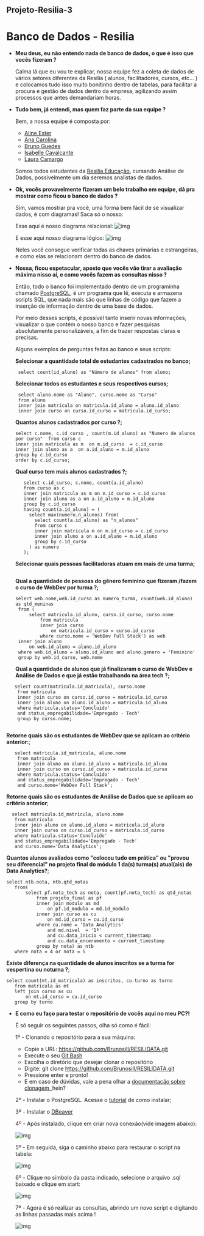## Projeto-Resilia-3
# Banco de Dados - Resilia
- **Meu deus, eu não entendo nada de banco de dados, o que é isso que vocês fizeram ?**

   Calma lá que eu vou te explicar, nossa equipe fez a coleta de dados de vários setores diferentes da Resilia ( alunos, facilitadores, cursos, etc... )
   e colocamos tudo isso muito bonitinho dentro de tabelas, para facilitar a procura e gestão de dados dentro da empresa, agilizando assim processos que antes
   demandariam horas.

- **Tudo bem, já entendi, mas quem faz parte da sua equipe ?**

   Bem, a nossa equipe é composta por:
  
   - [Aline Ester ](https://github.com/enilaester)
   - [Ana Carolina](https://github.com/amoralles)
   - [Bruno Guedes](https://github.com/Brunosill)
   - [Isabelle Cavalcante](https://github.com/isa-sputnik)
   - [Laura Camargo](https://github.com/LauraCamargo-tech)
  
   Somos todos estudantes da [Resilia Educação](https://www.resilia.com.br/), cursando Análise de Dados, possivelmente um dia seremos analistas de dados.
 
 - **Ok, vocês provavelmente fizeram um belo trabalho em equipe, dá pra mostrar como ficou o banco de dados ?**
 
   Sim, vamos  mostrar pra você, uma forma bem fácil de se visualizar dados, é com diagramas! Saca só o nosso:
   
   Esse aqui é nosso diagrama relacional:
   ![img](https://i.imgur.com/CJ9fcs9.png)
   
   E esse aqui nosso diagrama lógico:
   ![img](https://i.imgur.com/xs38oaZ.png)
   
   Neles você consegue verificar todas as chaves primárias e estrangeiras, e como elas se relacionam dentro do banco de dados.
   
 - **Nossa, ficou espetacular, aposto que vocês vão tirar a avaliação máxima nisso aí, e como vocês fazem as consultas nisso ?**
 
   Então, todo o banco foi implementado dentro de um programinha chamado [PostgreSQL](https://www.postgresql.org/), é um programa que lê, executa e armazena
   scripts SQL, que nada mais são que linhas de código que fazem a inserção de informação dentro de uma base de dados.
   
   Por meio desses scripts, é possível tanto inserir novas informações, visualizar o que contém o nosso banco e fazer pesquisas
   absolutamente personalizáveis, a fim de trazer respostas claras e precisas.
   
   Alguns exemplos de perguntas feitas ao banco e seus scripts:
   
   **Selecionar a quantidade total de estudantes cadastrados no banco;**
   ```
    select count(id_aluno) as "Número de alunos" from aluno;
   ```

   **Selecionar todos os estudantes e seus respectivos cursos;**
   ```
    select aluno.nome as "Aluno", curso.nome as "Curso"
    from aluno
    inner join matricula on matricula.id_aluno = aluno.id_aluno
    inner join curso on curso.id_curso = matricula.id_curso;
   ```
   
   **Quantos alunos cadastrados por curso ?;**
   ```
   select c.nome, c.id_curso , count(m.id_aluno) as "Numero de alunos por curso"  from curso c 
   inner join matricula as m  on m.id_curso  = c.id_curso 
   inner join aluno as a  on a.id_aluno = m.id_aluno
   group by c.id_curso 
   order by c.id_curso;
   ```
   
   **Qual curso tem mais alunos cadastrados ?;**
   ```
	  select c.id_curso, c.nome, count(a.id_aluno) 
	  from curso as c 
	  inner join matricula as m on m.id_curso = c.id_curso 
	  inner join aluno as a on a.id_aluno = m.id_aluno 
	  group by c.id_curso
	  having count(a.id_aluno) = (
	    select max(numero.n_alunos) from(
	      select count(a.id_aluno) as "n_alunos"
	      from curso c 
	      inner join matricula m on m.id_curso = c.id_curso 
	      inner join aluno a on a.id_aluno = m.id_aluno 
	      group by c.id_curso 
	    ) as numero
	  ); 
   ```

   **Selecionar quais pessoas facilitadoras atuam em mais de uma turma;**
   ```

   ```
  
    **Qual a quantidade de pessoas do gênero feminino que fizeram /fazem o curso de WebDev por turma ?;**
   ```
   select web.nome,web.id_curso as numero_turma, count(web.id_aluno) as qtd_meninas
	from (
		select matricula.id_aluno, curso.id_curso, curso.nome
			from matricula 
			inner join curso
				on matricula.id_curso = curso.id_curso
			where curso.nome = 'WebDev Full Stack') as web
	inner join aluno
		on web.id_aluno = aluno.id_aluno
	where web.id_aluno = aluno.id_aluno and aluno.genero = 'Feminino'
	group by web.id_curso, web.nome
    ```
    
    **Qual a quantidade de alunos que já finalizaram o curso de WebDev e Análise de Dados e que já estão trabalhando na área tech ?;**
```
   select count(matricula.id_matricula), curso.nome 
	from matricula
	inner join curso on curso.id_curso = matricula.id_curso
	inner join aluno on aluno.id_aluno = matricula.id_aluno
	where matricula.status='Concluído'
	and status_empregabilidade='Empregado - Tech'  
	group by curso.nome;
	
```
   **Retorne quais são os estudantes de WebDev que se aplicam ao critério anterior:**;
```
   select matricula.id_matricula, aluno.nome
	from matricula 
	inner join aluno on aluno.id_aluno = matricula.id_aluno
	inner join curso on curso.id_curso = matricula.id_curso
	where matricula.status='Concluído'
	and status_empregabilidade='Empregado - Tech'
	and curso.nome='WebDev Full Stack';
```
   **Retorne quais são os estudantes de Análise de Dados que se aplicam ao critério anterior**;
 ```
   select matricula.id_matricula, aluno.nome
	from matricula 
	inner join aluno on aluno.id_aluno = matricula.id_aluno
	inner join curso on curso.id_curso = matricula.id_curso
	where matricula.status='Concluído'
	and status_empregabilidade='Empregado - Tech'
	and curso.nome='Data Analytics';
 ```
   **Quantos alunos avaliados como "colocou tudo em prática" ou "provou seu diferencial" no projeto final do módulo 1 da(s) turma(s) atual(ais) de Data Analytics?**;
 ```
 select ntb.nota, ntb.qtd_notas
    from(
        select pf.nota_tech as nota, count(pf.nota_tech) as qtd_notas
            from projeto_final as pf
            inner join modulo as md
                on pf.id_modulo = md.id_modulo 
            inner join curso as cu
                on md.id_curso = cu.id_curso
            where cu.nome = 'Data Analytics' 
                and md.nivel  = '1º' 
                and cu.data_inicio < current_timestamp
                and cu.data_enceramento > current_timestamp
            group by nota) as ntb
    where nota = 4 or nota = 5 
 ```
   **Existe diferença na quantidade de alunos inscritos se a turma for vespertina ou noturna ?**;
 ```
 select count(mt.id_matricula) as inscritos, cu.turno as turno
    from matricula as mt
    left join curso as cu
        on mt.id_curso = cu.id_curso
    group by turno
 ```
 -  **E como eu faço para testar o repositório de vocês aqui no meu PC?!**
  
    É só seguir os seguintes passos, olha só como é fácil:
    
    1º - Clonando o repositório para a sua máquina:
    - Copie a URL: https://github.com/Brunosill/RESILIDATA.git
    - Execute o seu [Git Bash](https://git-scm.com/downloads)
     - Escolha o diretório que desejar clonar o repositório 
    - Digite: git clone https://github.com/Brunosill/RESILIDATA.git
     - Pressione enter e pronto! 
     - E em caso de dúvidas, vale a pena olhar a [documentação sobre clonagem, ](https://docs.github.com/pt/repositories/creating-and-managing-repositories/cloning-a-repository)hein? 
     
     2º  - Instalar o PostgreSQL. Acesse o [tutorial](https://docs.google.com/document/d/1hYfmJQQcQe6Nx39Klx---21RSSVsjWEOxh6yN_0nJQM/edit?usp=sharing) de como instalar;
     
     3º - Instalar o [DBeaver](https://dbeaver.io/files/dbeaver-ce-latest-x86_64-setup.exe)
     
     4º - Após instalado, clique em criar nova conexão(vide imagem abaixo):
     
     ![img](https://i.imgur.com/guuX3aa.png)
     
     5º - Em seguida, siga o caminho abaixo para restaurar o script na tabela:
     
     ![img](https://i.imgur.com/yKpeZAh.png)
     
     6º - Clique no símbolo da pasta indicado, selecione o arquivo .sql baixado e clique em start:
     
     ![img](https://i.imgur.com/LDjKEgb.png)
     
     7º - Agora é só realizar as consultas, abrindo um novo script e digitando as linhas passadas mais acima !
     
     ![img](https://i.imgur.com/A30zgO8.png)
  
    
    
